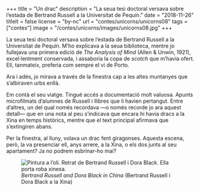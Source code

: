 +++
title = "Un drac"
description = "La seua tesi doctoral versava sobre l’estada de Bertrand Russell a la Universitat de Pequín."
date = "2018-11-26"
titleIt = false
license = "by-nc"
url = "contes/unicorns/unicorns08"
tags = ["contes"]
image = "/contes/unicorns/images/unicorns08.jpg"
+++

La seua tesi doctoral versava sobre l’estada de Bertrand Russell a la Universitat de Pequín. M’ho explicava a la seua biblioteca, mentre jo fullejava una primera edició de *The Analysis of Mind* (Allen & Unwin, 1921), excel·lentment conservada, i assaboria la copa de *scotch* que m’havia ofert. Ell, tanmateix, preferia com sempre el vi de Porto.

Ara i adés, jo mirava a través de la finestra cap a les altes muntanyes que s’albiraven urbs enllà.

Em contà el seu viatge. Tingué accés a documentació molt valuosa. Apunts microfilmats d’alumnes de Russell i llibres que li havien pertangut. Entre d’altres, un del qual només recordava —o només recorde jo ara aquest detall— que en una nota al peu s’indicava que encara hi havia dracs a la Xina en temps històrics, mentre que el text principal afirmava que s’extingiren abans.

Per la finestra, al lluny, volava un drac fent giragonses. Aquesta escena, però, la va presenciar ell, anys arrere, a la Xina, o els dos junts al seu apartament? Ja no podrem esbrinar-ho mai?

<figure class="illustration"><img src="/contes/unicorns/images/unicorns08.jpg" alt="Pintura a l’oli. Retrat de Bertrand Russell i Dora Black. Ella porta roba xinesa."><figcaption><em>Bertrand Russell and Dora Black in China</em> (Bertrand Russell i Dora Black a la Xina)</figcaption></figure>

